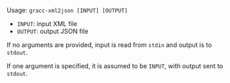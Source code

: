 Usage: `gracc-xml2json [INPUT] [OUTPUT]`

* `INPUT`: input XML file
* `OUTPUT`: output JSON file

If no arguments are provided, input is read from `stdin`
and output is to `stdout`.

If one argument is specified, it is assumed to be `INPUT`,
with output sent to `stdout`.
